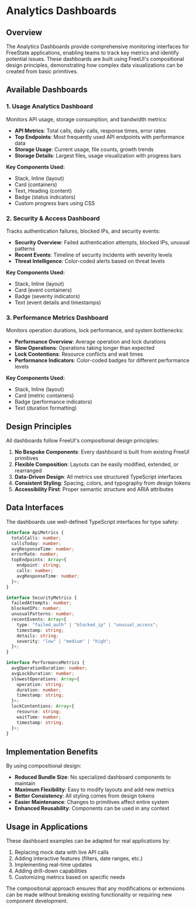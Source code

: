 # Analytics Dashboards

## Overview

The Analytics Dashboards provide comprehensive monitoring interfaces for FreeState applications, enabling teams to track key metrics and identify potential issues. These dashboards are built using FreeUI's compositional design principles, demonstrating how complex data visualizations can be created from basic primitives.

## Available Dashboards

### 1. Usage Analytics Dashboard

Monitors API usage, storage consumption, and bandwidth metrics:

- **API Metrics**: Total calls, daily calls, response times, error rates
- **Top Endpoints**: Most frequently used API endpoints with performance data
- **Storage Usage**: Current usage, file counts, growth trends
- **Storage Details**: Largest files, usage visualization with progress bars

**Key Components Used:**
- Stack, Inline (layout)
- Card (containers)
- Text, Heading (content)
- Badge (status indicators)
- Custom progress bars using CSS

### 2. Security & Access Dashboard

Tracks authentication failures, blocked IPs, and security events:

- **Security Overview**: Failed authentication attempts, blocked IPs, unusual patterns
- **Recent Events**: Timeline of security incidents with severity levels
- **Threat Intelligence**: Color-coded alerts based on threat levels

**Key Components Used:**
- Stack, Inline (layout)
- Card (event containers)
- Badge (severity indicators)
- Text (event details and timestamps)

### 3. Performance Metrics Dashboard

Monitors operation durations, lock performance, and system bottlenecks:

- **Performance Overview**: Average operation and lock durations
- **Slow Operations**: Operations taking longer than expected
- **Lock Contentions**: Resource conflicts and wait times
- **Performance Indicators**: Color-coded badges for different performance levels

**Key Components Used:**
- Stack, Inline (layout)
- Card (metric containers)
- Badge (performance indicators)
- Text (duration formatting)

## Design Principles

All dashboards follow FreeUI's compositional design principles:

1. **No Bespoke Components**: Every dashboard is built from existing FreeUI primitives
2. **Flexible Composition**: Layouts can be easily modified, extended, or rearranged
3. **Data-Driven Design**: All metrics use structured TypeScript interfaces
4. **Consistent Styling**: Spacing, colors, and typography from design tokens
5. **Accessibility First**: Proper semantic structure and ARIA attributes

## Data Interfaces

The dashboards use well-defined TypeScript interfaces for type safety:

```typescript
interface ApiMetrics {
  totalCalls: number;
  callsToday: number;
  avgResponseTime: number;
  errorRate: number;
  topEndpoints: Array<{
    endpoint: string;
    calls: number;
    avgResponseTime: number;
  }>;
}

interface SecurityMetrics {
  failedAttempts: number;
  blockedIPs: number;
  unusualPatterns: number;
  recentEvents: Array<{
    type: "failed_auth" | "blocked_ip" | "unusual_access";
    timestamp: string;
    details: string;
    severity: "low" | "medium" | "high";
  }>;
}

interface PerformanceMetrics {
  avgOperationDuration: number;
  avgLockDuration: number;
  slowestOperations: Array<{
    operation: string;
    duration: number;
    timestamp: string;
  }>;
  lockContentions: Array<{
    resource: string;
    waitTime: number;
    timestamp: string;
  }>;
}
```

## Implementation Benefits

By using compositional design:

- **Reduced Bundle Size**: No specialized dashboard components to maintain
- **Maximum Flexibility**: Easy to modify layouts and add new metrics
- **Better Consistency**: All styling comes from design tokens
- **Easier Maintenance**: Changes to primitives affect entire system
- **Enhanced Reusability**: Components can be used in any context

## Usage in Applications

These dashboard examples can be adapted for real applications by:

1. Replacing mock data with live API calls
2. Adding interactive features (filters, date ranges, etc.)
3. Implementing real-time updates
4. Adding drill-down capabilities
5. Customizing metrics based on specific needs

The compositional approach ensures that any modifications or extensions can be made without breaking existing functionality or requiring new component development.